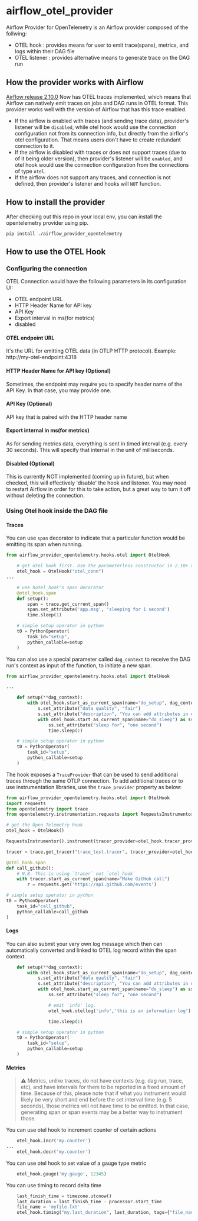 # airflow_otel_provider
Airflow Provider for OpenTelemetry is an Airflow provider composed of the follwing:
- OTEL hook : provides means for user to emit trace(spans), metrics, and logs within their DAG file
- OTEL listener : provides alternative means to generate trace on the DAG run

## How the provider works with Airflow
[Airflow release 2.10.0](https://airflow.apache.org/docs/apache-airflow/2.10.0/release_notes.html#opentelemetry-traces-for-apache-airflow-37948) Now has OTEL traces implemented, which means that Airflow can natively emit traces on jobs and DAG runs in OTEL format. This provider works well with the version of Airflow that has this trace enabled.

- If the airflow is enabled with traces (and sending trace data), provider's listener will be `disabled`, while otel hook would use the connection configuration not from its connection info, but directly from the airflor's otel configuration. That means users don't have to create redundant connection to it.
- If the airflow is disabled with traces or does not support traces (due to of it being older version), then provider's listener will be `enabled`, and otel hook would use the connection configuration from the connections of type `otel`.
- If the airflow does not support any traces, and connection is not defined, then provider's listener and hooks will `NOT` function.

## How to install the provider
After checking out this repo in your local env, you can install the opentelemetry provider using pip.
```
pip install ./airflow_provider_opentelemetry
```

## How to use the OTEL Hook

### Configuring the connection

OTEL Connection would have the following parameters in its configuration UI:

- OTEL endpoint URL
- HTTP Header Name for API key
- API Key
- Export interval in ms(for metrics)
- disabled

#### OTEL endpoint URL
It's the URL for emitting OTEL data (in OTLP HTTP protocol). Example: http://my-otel-endpoint:4318

#### HTTP Header Name for API key (Optional)
Sometimes, the endpoint may require you to specify header name of the API Key. In that case, you may provide one.

#### API Key (Optional)
API key that is paired with the HTTP header name

#### Export internal in ms(for metrics)
As for sending metrics data, everything is sent in timed interval (e.g. every 30 seconds). This will specify that internal
in the unit of milliseconds.

#### Disabled (Optional)
This is currently NOT implemented (coming up in future), but when checked, this will effectively 'disable' the hook and listener.
You may need to restart Airflow in order for this to take action, but a great way to turn it off without deleting the connection.

### Using Otel hook inside the DAG file

#### Traces

You can use `span` decorator to indicate that a particular function would be emitting its span when running.

```python
from airflow_provider_opentelemetry.hooks.otel import OtelHook

    # get otel hook first. Use the parameterless constructor in 2.10+ to share the server's OTLP config.
    otel_hook = OtelHook("otel_conn")
...

    # use hotel_hook's span decorator
    @otel_hook.span
    def setup():
        span = trace.get_current_span()
        span.set_attribute('app.msg', 'sleeping for 1 second')
        time.sleep(1)

    # simple setup operator in python
    t0 = PythonOperator(
        task_id="setup",
        python_callable=setup
    )

```

You can also use a special parameter called `dag_context` to receive the DAG run's context as input of the function, to initiate a new span.

```python
from airflow_provider_opentelemetry.hooks.otel import OtelHook

...

    def setup(**dag_context):
        with otel_hook.start_as_current_span(name="do_setup", dag_context=dag_context) as s:
            s.set_attribute("data quality", "fair")
            s.set_attribute("description", "You can add attributes in otel hook to have business or data specific details on top of existing task instnace span.")
            with otel_hook.start_as_current_span(name="do_sleep") as ss:
                ss.set_attribute("sleep for", "one second")
                time.sleep(1)

    # simple setup operator in python
    t0 = PythonOperator(
        task_id="setup",
        python_callable=setup
    )
```

The hook exposes a `TraceProvider` that can be used to send additional traces through the same OTLP connection. To add additional traces or to use instrumentation libraries, use the `trace_provider` property as below:

```python
from airflow_provider_opentelemetry.hooks.otel import OtelHook
import requests
from opentelemetry import trace
from opentelemetry.instrumentation.requests import RequestsInstrumentor

# get the Open Telemetry hook
otel_hook = OtelHook()

RequestsInstrumentor().instrument(tracer_provider=otel_hook.tracer_provider)

tracer = trace.get_tracer("trace_test.tracer", tracer_provider=otel_hook.tracer_provider)

@otel_hook.span
def call_github():
    # N.B. This is using `tracer` not `otel_hook` 
    with tracer.start_as_current_span(name="Make GitHub call")
        r = requests.get('https://api.github.com/events')

# simple setup operator in python
t0 = PythonOperator(
    task_id="call_github",
    python_callable=call_github
)
```

#### Logs

You can also submit your very own log message which then can automatically converted and linked to OTEL log record within the span context.

```python
    def setup(**dag_context):
        with otel_hook.start_as_current_span(name="do_setup", dag_context=dag_context) as s:
            s.set_attribute("data quality", "fair")
            s.set_attribute("description", "You can add attributes in otel hook to have business or data specific details on top of existing task instnace span.")
            with otel_hook.start_as_current_span(name="do_sleep") as ss:
                ss.set_attribute("sleep for", "one second")

                # emit 'info' log.
                otel_hook.otellog('info','this is an information log')

                time.sleep(1)

    # simple setup operator in python
    t0 = PythonOperator(
        task_id="setup",
        python_callable=setup
    )
```

#### Metrics

> ⚠️ Metrics, unlike traces, do not have contexts (e.g. dag run, trace, etc), and have intervals for them to be reported in a fixed amount of time. Because of this, please note that if what you instrument would likely be very short and end before the set interval time (e.g. 5 seconds), those metrics will not have time to be emitted. In that case, generating span or span events may be a better way to instrument those.

You can use otel hook to increment counter of certain actions
```python
    otel_hook.incr('my.counter')
...
    otel_hook.decr('my.counter')
```

You can use otel hook to set value of a gauge type metric
```python
    otel_hook.gauge('my.gauge', 12345)
```

You can use timing to record delta time
```python
    last_finish_time = timezone.utcnow()
    last_duration = last_finish_time - processor.start_time
    file_name = 'myfile.txt'
    otel_hook.timing("my.last_duration", last_duration, tags={"file_name": file_name})
```
